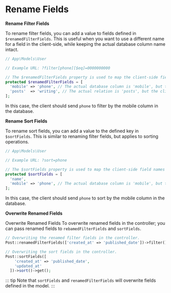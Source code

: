 # Rename Fields

**Rename Filter Fields**

To rename filter fields, you can add a value to fields defined in `$renamedFilterFields`. This is useful when you want to use a different name for a field in the client-side, while keeping the actual database column name intact.

```php
// App\Models\User

// Example URL: ?filter[phone][$eq]=0000000000

// The $renamedFilterFields property is used to map the client-side field names to the actual database column names.
protected $renamedFilterFields = [
  'mobile' => 'phone', // The actual database column is 'mobile', but the client should use 'phone'.
  'posts'  => 'writing', // The actual relation is 'posts', but the client should use 'writing'.
];
```

In this case, the client should send `phone` to filter by the mobile column in the database.

**Rename Sort Fields**

To rename sort fields, you can add a value to the defined key in `$sortFields`. This is similar to renaming filter fields, but applies to sorting operations.

```php
// App\Models\User

// Example URL: ?sort=phone

// The $sortFields property is used to map the client-side field names to the actual database column names for sorting.
protected $sortFields = [
  'name',
  'mobile' => 'phone', // The actual database column is 'mobile', but the client should use 'phone' for sorting.
];
```

In this case, the client should send `phone` to sort by the mobile column in the database.

**Overwrite Renamed Fields**

Overwrite Renamed Fields To overwrite renamed fields in the controller; you can pass renamed fields to `rebamedFilterFields` and `sortFields`.

```php
// Overwriting the renamed filter fields in the controller.
Post::renamedFilterFields(['created_at' => 'published_date'])->filter()->get();

// Overwriting the sort fields in the controller.
Post::sortFields([
    'created_at' => 'published_date',
    'updated_at'
  ])->sort()->get();
```

::: tip Note that `sortFields` and `renamedFilterFields` will overwrite fields defined in the model. :::
